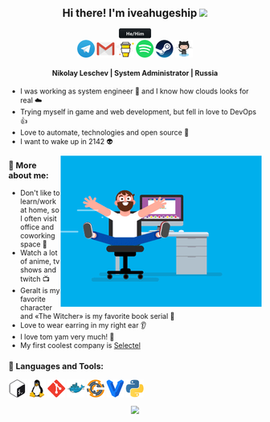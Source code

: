 <div align="center">
  <h2>Hi there! I'm iveahugeship <img src="https://media.giphy.com/media/hvRJCLFzcasrR4ia7z/giphy.gif" width="30px"></h2>
  <img src="./assets/svg/hehim.svg" height=20 />
</div>

<div align="center">
    <a href="https://t.me/iveahugeship"><img src="./assets/svg/telegram.svg" height=35 /></a>
    <a href="mailto:iveahugeship@gmail.com"><img src="./assets/svg/gmail.svg" height=35 /></a>
    <a href="https://www.buymeacoffee.com/iveahugeship"><img src="./assets/svg/buymeacoffee.svg" height=35 /></a>
    <a href="https://open.spotify.com/user/z6l6jifwogux6as8qefgk19hf"><img src="./assets/svg/spotify.svg" height=35 /></a>
    <a href="https://steamcommunity.com/id/iveahugeship"><img src="./assets/svg/steam.svg" height=35 /></a>
    <a href="https://github.com/iveahugeship"><img src="./assets/svg/github.svg" height=35 /></a>
	<!-- <a href="#"><img src="#" height=35 /></a> -->
</div>

<div align=center>
	<h4>Nikolay Leschev | System Administrator | Russia</h4>
</div>


- I was working as system engineer :rocket: and I know how clouds looks for real :cloud:
- Trying myself in game and web development, but fell in love to DevOps :thumbsup:
- Love to automate, technologies and open source :robot:
- I want to wake up in 2142 :alien:


<img align=right src="./assets/gif/coder.gif" />

### 🧐 More about me:

- Don't like to learn/work at home, so I often visit office and coworking space :office:
- Watch a lot of anime, tv shows and twitch :tv:
- Geralt is my favorite character and «The Witcher» is my favorite book serial :wolf:
- Love to wear earring in my right ear :ear:
- I love tom yam very much! :shallow_pan_of_food:
- My first coolest company is [Selectel](https://selectel.ru/)


### 🔨 Languages and Tools:

<a href="#"><img src="./assets/svg/bash.svg" height=35 /></a>  <a href="#"><img src="./assets/svg/linux.svg" height=35 /></a>   <a href="#"><img src="./assets/svg/git.svg" height=35 /></a>   <a href="#"><img src="./assets/svg/docker.svg" height=35 /></a>   <a href="#"><img src="./assets/svg/chef.svg" height=35 /></a>   <a href="#"><img src="./assets/svg/vagrant.svg" height=35 /></a>  <a href="#"><img src="./assets/svg/python.svg" height=35 /></a>


<div align=center>
    <a href="https://spotify-github-profile.vercel.app/api/view.svg?uid=z6l6jifwogux6as8qefgk19hf&redirect=true"><img src="https://spotify-github-profile.vercel.app/api/view.svg?uid=z6l6jifwogux6as8qefgk19hf&cover_image=true&theme=natemoo-re" height=100 /></a>
</div>

